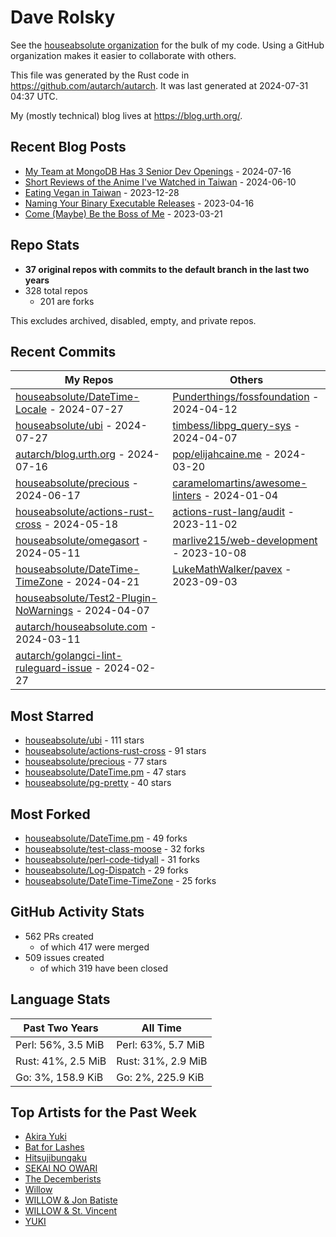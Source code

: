 
# Dave Rolsky

See the [houseabsolute organization](https://github.com/houseabsolute) for the
bulk of my code. Using a GitHub organization makes it easier to collaborate
with others.

This file was generated by the Rust code in
https://github.com/autarch/autarch. It was last generated at 2024-07-31 04:37 UTC.

My (mostly technical) blog lives at https://blog.urth.org/.

## Recent Blog Posts

- [My Team at MongoDB Has 3 Senior Dev Openings](https://blog.urth.org/2024/07/16/my-team-at-mongodb-has-3-senior-dev-openings/) - 2024-07-16
- [Short Reviews of the Anime I&#39;ve Watched in Taiwan](https://blog.urth.org/2024/06/10/short-reviews-of-the-anime-i-ve-watched-in-taiwan/) - 2024-06-10
- [Eating Vegan in Taiwan](https://blog.urth.org/2023/12/28/eating-vegan-in-taiwan/) - 2023-12-28
- [Naming Your Binary Executable Releases](https://blog.urth.org/2023/04/16/naming-your-binary-executable-releases/) - 2023-04-16
- [Come (Maybe) Be the Boss of Me](https://blog.urth.org/2023/03/21/come-maybe-be-the-boss-of-me/) - 2023-03-21


## Repo Stats
- **37 original repos with commits to the default branch in the last two years**
- 328 total repos
  - 201 are forks

This excludes archived, disabled, empty, and private repos.

## Recent Commits
| My Repos | Others |
|----------|--------|
| [houseabsolute/DateTime-Locale](https://github.com/houseabsolute/DateTime-Locale) - 2024-07-27              | [Punderthings/fossfoundation](https://github.com/Punderthings/fossfoundation) - 2024-04-12                |
| [houseabsolute/ubi](https://github.com/houseabsolute/ubi) - 2024-07-27              | [timbess/libpg_query-sys](https://github.com/timbess/libpg_query-sys) - 2024-04-07                |
| [autarch/blog.urth.org](https://github.com/autarch/blog.urth.org) - 2024-07-16              | [pop/elijahcaine.me](https://github.com/pop/elijahcaine.me) - 2024-03-20                |
| [houseabsolute/precious](https://github.com/houseabsolute/precious) - 2024-06-17              | [caramelomartins/awesome-linters](https://github.com/caramelomartins/awesome-linters) - 2024-01-04                |
| [houseabsolute/actions-rust-cross](https://github.com/houseabsolute/actions-rust-cross) - 2024-05-18              | [actions-rust-lang/audit](https://github.com/actions-rust-lang/audit) - 2023-11-02                |
| [houseabsolute/omegasort](https://github.com/houseabsolute/omegasort) - 2024-05-11              | [marlive215/web-development](https://github.com/marlive215/web-development) - 2023-10-08                |
| [houseabsolute/DateTime-TimeZone](https://github.com/houseabsolute/DateTime-TimeZone) - 2024-04-21              | [LukeMathWalker/pavex](https://github.com/LukeMathWalker/pavex) - 2023-09-03                |
| [houseabsolute/Test2-Plugin-NoWarnings](https://github.com/houseabsolute/Test2-Plugin-NoWarnings) - 2024-04-07              |                 |
| [autarch/houseabsolute.com](https://github.com/autarch/houseabsolute.com) - 2024-03-11              |                 |
| [autarch/golangci-lint-ruleguard-issue](https://github.com/autarch/golangci-lint-ruleguard-issue) - 2024-02-27              |                 |


## Most Starred
- [houseabsolute/ubi](https://github.com/houseabsolute/ubi) - 111 stars
- [houseabsolute/actions-rust-cross](https://github.com/houseabsolute/actions-rust-cross) - 91 stars
- [houseabsolute/precious](https://github.com/houseabsolute/precious) - 77 stars
- [houseabsolute/DateTime.pm](https://github.com/houseabsolute/DateTime.pm) - 47 stars
- [houseabsolute/pg-pretty](https://github.com/houseabsolute/pg-pretty) - 40 stars


## Most Forked
- [houseabsolute/DateTime.pm](https://github.com/houseabsolute/DateTime.pm) - 49 forks
- [houseabsolute/test-class-moose](https://github.com/houseabsolute/test-class-moose) - 32 forks
- [houseabsolute/perl-code-tidyall](https://github.com/houseabsolute/perl-code-tidyall) - 31 forks
- [houseabsolute/Log-Dispatch](https://github.com/houseabsolute/Log-Dispatch) - 29 forks
- [houseabsolute/DateTime-TimeZone](https://github.com/houseabsolute/DateTime-TimeZone) - 25 forks


## GitHub Activity Stats
- 562 PRs created
  - of which 417 were merged
- 509 issues created
  - of which 319 have been closed

## Language Stats
| Past Two Years        | All Time                |
|-----------------------|-------------------------|
| Perl: 56%, 3.5 MiB              | Perl: 63%, 5.7 MiB                |
| Rust: 41%, 2.5 MiB              | Rust: 31%, 2.9 MiB                |
| Go: 3%, 158.9 KiB              | Go: 2%, 225.9 KiB                |


## Top Artists for the Past Week
* [Akira Yuki](https://musicbrainz.org/search?query=Akira%20Yuki&amp;type=artist&amp;method=indexed)
* [Bat for Lashes](https://musicbrainz.org/artist/10000730-525f-4ed5-aaa8-92888f060f5f)
* [Hitsujibungaku](https://musicbrainz.org/search?query=Hitsujibungaku&amp;type=artist&amp;method=indexed)
* [SEKAI NO OWARI](https://musicbrainz.org/artist/d9dbfe6a-8346-4337-8614-fe96aab63927)
* [The Decemberists](https://musicbrainz.org/artist/97b1142f-c71e-4971-8736-4a8ceaf6b4c3)
* [Willow](https://musicbrainz.org/search?query=Willow&amp;type=artist&amp;method=indexed)
* [WILLOW &amp; Jon Batiste](https://musicbrainz.org/search?query=WILLOW%20%26%20Jon%20Batiste&amp;type=artist&amp;method=indexed)
* [WILLOW &amp; St. Vincent](https://musicbrainz.org/search?query=WILLOW%20%26%20St.%20Vincent&amp;type=artist&amp;method=indexed)
* [YUKI](https://musicbrainz.org/artist/379866cd-980d-4d20-81f2-37986fd766fc)

